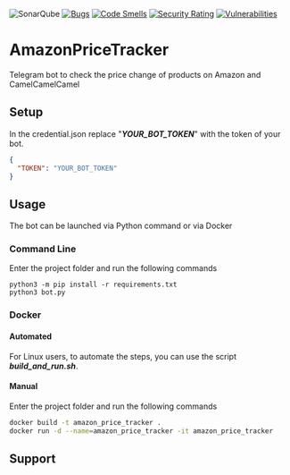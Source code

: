 ![SonarQube](https://github.com/dj-d/AmazonPriceTracker/workflows/SonarQube/badge.svg)
[![Bugs](https://sonarcloud.io/api/project_badges/measure?project=dj-d_AmazonPriceTracker&metric=bugs)](https://sonarcloud.io/dashboard?id=dj-d_AmazonPriceTracker)
[![Code Smells](https://sonarcloud.io/api/project_badges/measure?project=dj-d_AmazonPriceTracker&metric=code_smells)](https://sonarcloud.io/dashboard?id=dj-d_AmazonPriceTracker)
[![Security Rating](https://sonarcloud.io/api/project_badges/measure?project=dj-d_AmazonPriceTracker&metric=security_rating)](https://sonarcloud.io/dashboard?id=dj-d_AmazonPriceTracker)
[![Vulnerabilities](https://sonarcloud.io/api/project_badges/measure?project=dj-d_AmazonPriceTracker&metric=vulnerabilities)](https://sonarcloud.io/dashboard?id=dj-d_AmazonPriceTracker)

# AmazonPriceTracker
Telegram bot to check the price change of products on Amazon and CamelCamelCamel

## Setup
In the credential.json replace "__*YOUR_BOT_TOKEN*__" with the token of your bot.

```json
{
  "TOKEN": "YOUR_BOT_TOKEN"
}
```

## Usage
The bot can be launched via Python command or via Docker

### Command Line
Enter the project folder and run the following commands

```
python3 -m pip install -r requirements.txt
python3 bot.py
```

### Docker

#### Automated
For Linux users, to automate the steps, you can use the script __*build_and_run.sh*__.

#### Manual
Enter the project folder and run the following commands

```bash
docker build -t amazon_price_tracker .
docker run -d --name=amazon_price_tracker -it amazon_price_tracker
```

## Support
